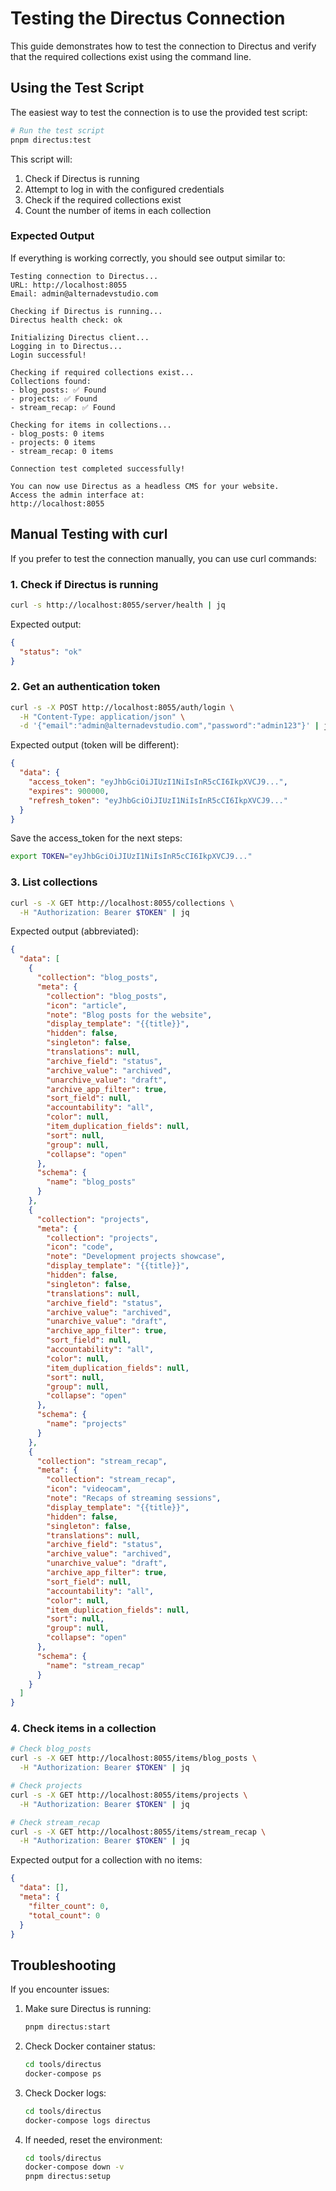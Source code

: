 # Testing the Directus Connection

This guide demonstrates how to test the connection to Directus and verify that the required collections exist using the command line.

## Using the Test Script

The easiest way to test the connection is to use the provided test script:

```bash
# Run the test script
pnpm directus:test
```

This script will:
1. Check if Directus is running
2. Attempt to log in with the configured credentials
3. Check if the required collections exist
4. Count the number of items in each collection

### Expected Output

If everything is working correctly, you should see output similar to:

```
Testing connection to Directus...
URL: http://localhost:8055
Email: admin@alternadevstudio.com

Checking if Directus is running...
Directus health check: ok

Initializing Directus client...
Logging in to Directus...
Login successful!

Checking if required collections exist...
Collections found:
- blog_posts: ✅ Found
- projects: ✅ Found
- stream_recap: ✅ Found

Checking for items in collections...
- blog_posts: 0 items
- projects: 0 items
- stream_recap: 0 items

Connection test completed successfully!

You can now use Directus as a headless CMS for your website.
Access the admin interface at:
http://localhost:8055
```

## Manual Testing with curl

If you prefer to test the connection manually, you can use curl commands:

### 1. Check if Directus is running

```bash
curl -s http://localhost:8055/server/health | jq
```

Expected output:
```json
{
  "status": "ok"
}
```

### 2. Get an authentication token

```bash
curl -s -X POST http://localhost:8055/auth/login \
  -H "Content-Type: application/json" \
  -d '{"email":"admin@alternadevstudio.com","password":"admin123"}' | jq
```

Expected output (token will be different):
```json
{
  "data": {
    "access_token": "eyJhbGciOiJIUzI1NiIsInR5cCI6IkpXVCJ9...",
    "expires": 900000,
    "refresh_token": "eyJhbGciOiJIUzI1NiIsInR5cCI6IkpXVCJ9..."
  }
}
```

Save the access_token for the next steps:
```bash
export TOKEN="eyJhbGciOiJIUzI1NiIsInR5cCI6IkpXVCJ9..."
```

### 3. List collections

```bash
curl -s -X GET http://localhost:8055/collections \
  -H "Authorization: Bearer $TOKEN" | jq
```

Expected output (abbreviated):
```json
{
  "data": [
    {
      "collection": "blog_posts",
      "meta": {
        "collection": "blog_posts",
        "icon": "article",
        "note": "Blog posts for the website",
        "display_template": "{{title}}",
        "hidden": false,
        "singleton": false,
        "translations": null,
        "archive_field": "status",
        "archive_value": "archived",
        "unarchive_value": "draft",
        "archive_app_filter": true,
        "sort_field": null,
        "accountability": "all",
        "color": null,
        "item_duplication_fields": null,
        "sort": null,
        "group": null,
        "collapse": "open"
      },
      "schema": {
        "name": "blog_posts"
      }
    },
    {
      "collection": "projects",
      "meta": {
        "collection": "projects",
        "icon": "code",
        "note": "Development projects showcase",
        "display_template": "{{title}}",
        "hidden": false,
        "singleton": false,
        "translations": null,
        "archive_field": "status",
        "archive_value": "archived",
        "unarchive_value": "draft",
        "archive_app_filter": true,
        "sort_field": null,
        "accountability": "all",
        "color": null,
        "item_duplication_fields": null,
        "sort": null,
        "group": null,
        "collapse": "open"
      },
      "schema": {
        "name": "projects"
      }
    },
    {
      "collection": "stream_recap",
      "meta": {
        "collection": "stream_recap",
        "icon": "videocam",
        "note": "Recaps of streaming sessions",
        "display_template": "{{title}}",
        "hidden": false,
        "singleton": false,
        "translations": null,
        "archive_field": "status",
        "archive_value": "archived",
        "unarchive_value": "draft",
        "archive_app_filter": true,
        "sort_field": null,
        "accountability": "all",
        "color": null,
        "item_duplication_fields": null,
        "sort": null,
        "group": null,
        "collapse": "open"
      },
      "schema": {
        "name": "stream_recap"
      }
    }
  ]
}
```

### 4. Check items in a collection

```bash
# Check blog_posts
curl -s -X GET http://localhost:8055/items/blog_posts \
  -H "Authorization: Bearer $TOKEN" | jq

# Check projects
curl -s -X GET http://localhost:8055/items/projects \
  -H "Authorization: Bearer $TOKEN" | jq

# Check stream_recap
curl -s -X GET http://localhost:8055/items/stream_recap \
  -H "Authorization: Bearer $TOKEN" | jq
```

Expected output for a collection with no items:
```json
{
  "data": [],
  "meta": {
    "filter_count": 0,
    "total_count": 0
  }
}
```

## Troubleshooting

If you encounter issues:

1. Make sure Directus is running:
   ```bash
   pnpm directus:start
   ```

2. Check Docker container status:
   ```bash
   cd tools/directus
   docker-compose ps
   ```

3. Check Docker logs:
   ```bash
   cd tools/directus
   docker-compose logs directus
   ```

4. If needed, reset the environment:
   ```bash
   cd tools/directus
   docker-compose down -v
   pnpm directus:setup
   ```
